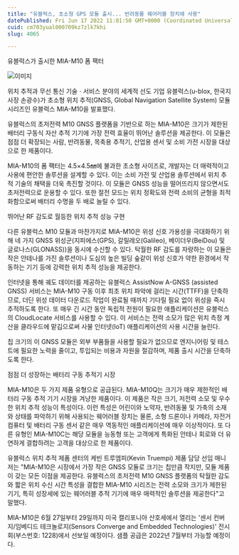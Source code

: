 ```yaml
---
title: "유블럭스, 초소형 GPS 모듈 출시... 반려동물 웨어러블 장치에 사용"
datePublished: Fri Jun 17 2022 11:01:50 GMT+0000 (Coordinated Universal Time)
cuid: cm703yual000709kz7zlk7khi
slug: 4065

---
```



유블럭스가 출시한 MIA-M10 폼 팩터

![이미지](https://cdn.hashnode.com/res/hashnode/image/upload/v1739255748368/ed306c40-2b41-44c2-9391-2cc168e0121a.jpeg)

위치 추적과 무선 통신 기술ㆍ서비스 분야의 세계적 선도 기업 유블럭스(u-blox, 한국지사장 손광수)가 초소형 위치 추적(GNSS, Global Navigation Satellite System) 모듈 시리즈인 유블럭스 MIA-M10을 발표했다.

유블럭스의 초저전력 M10 GNSS 플랫폼을 기반으로 하는 MIA-M10은 크기가 제한된 배터리 구동식 자산 추적 기기에 가장 전력 효율이 뛰어난 솔루션을 제공한다. 이 모듈은 점점 더 확장되는 사람, 반려동물, 목축용 추적기, 산업용 센서 및 소비 가전 시장을 대상으로 한 제품이다.

MIA-M10의 폼 팩터는 4.5×4.5㎜에 불과한 초소형 사이즈로, 개발자는 더 매력적이고 사용에 편안한 솔루션을 설계할 수 있다. 이는 소비 가전 및 산업용 솔루션에서 위치 추적 기술의 채택을 더욱 촉진할 것이다. 이 모듈은 GNSS 성능을 떨어뜨리지 않으면서도 초저전력으로 운용할 수 있다. 또한 절전 모드는 위치 정확도와 전력 소비의 균형을 최적화함으로써 배터리 수명을 두 배로 늘릴 수 있다.

뛰어난 RF 감도로 월등한 위치 추적 성능 구현

다른 유블럭스 M10 모듈과 마찬가지로 MIA-M10은 위성 신호 가용성을 극대화하기 위해 네 가지 GNSS 위성군(지피에스(GPS), 갈릴레오(Galileo), 베이더우(BeiDou) 및 글로나스(GLONASS))을 동시에 수신할 수 있다. 탁월한 RF 감도를 자랑하는 이 모듈은 작은 안테나를 가진 솔루션이나 도심의 높은 빌딩 숲같이 위성 신호가 약한 환경에서 작동하는 기기 등에 강력한 위치 추적 성능을 제공한다.

인터넷을 통해 궤도 데이터를 제공하는 유블럭스 AssistNow A-GNSS (assisted GNSS) 서비스는 MIA-M10 구동 이후 최초 위치 파악에 걸리는 시간(TTFF)을 단축하므로, 더딘 위성 데이터 다운로드 작업이 완료될 때까지 기다릴 필요 없이 위성을 즉시 추적하도록 한다. 또 매우 긴 시간 동안 독립적 전원이 필요한 애플리케이션은 유블럭스의 CloudLocate 서비스를 사용할 수 있다. 이 서비스는 전력 소모가 많은 위치 측정 계산을 클라우드에 맡김으로써 사물 인터넷(IoT) 애플리케이션의 사용 시간을 늘린다.

칩 크기의 이 GNSS 모듈은 외부 부품들을 사용할 필요가 없으므로 엔지니어링 및 테스트에 필요한 노력을 줄이고, 투입되는 비용과 자원을 절감하며, 제품 출시 시간을 단축하도록 한다.

점점 더 성장하는 배터리 구동 추적기 시장

MIA-M10은 두 가지 제품 유형으로 공급된다. MIA-M10Q는 크기가 매우 제한적인 배터리 구동 추적 기기 시장을 겨냥한 제품이다. 이 제품은 작은 크기, 저전력 소모 및 우수한 위치 추적 성능이 특성이다. 이런 특성은 어린이와 노약자, 반려동물 및 가축의 소재와 상태를 파악하기 위해 사용되는 웨어러블 장치는 물론, 소형 드론이나 카메라, 자전거 컴퓨터 및 배터리 구동 센서 같은 매우 역동적인 애플리케이션에 매우 이상적이다. 또 다른 유형인 MIA-M10C는 해당 모듈을 능동형 또는 고객에게 특화된 안테나 회로와 더 유연하게 결합하려는 고객을 대상으로 한 제품이다.

유블럭스 위치 추적 제품 센터의 케빈 트루엠피(Kevin Truempi) 제품 담당 선임 매니저는 "MIA-M10은 시장에서 가장 작은 GNSS 모듈로 크기는 칩만큼 작지만, 모듈 제품이 갖는 모든 이점을 제공한다. 유블럭스의 초저전력 M10 GNSS 플랫폼의 탁월한 감도와 짧은 위치 수신 시간 특성을 결합한 MIA-M10 시리즈는 전력 소모와 크기가 제한된 기기, 특히 성장세에 있는 웨어러블 추적 기기에 매우 매력적인 솔루션을 제공한다"고 말했다.

MIA-M10은 6월 27일부터 29일까지 미국 캘리포니아 산호세에서 열리는 '센서 컨버지/임베디드 테크놀로지(Sensors Converge and Embedded Technologies)' 전시회(부스번호: 1228)에서 선보일 예정이다. 샘플 공급은 2022년 7월부터 가능할 예정이다.